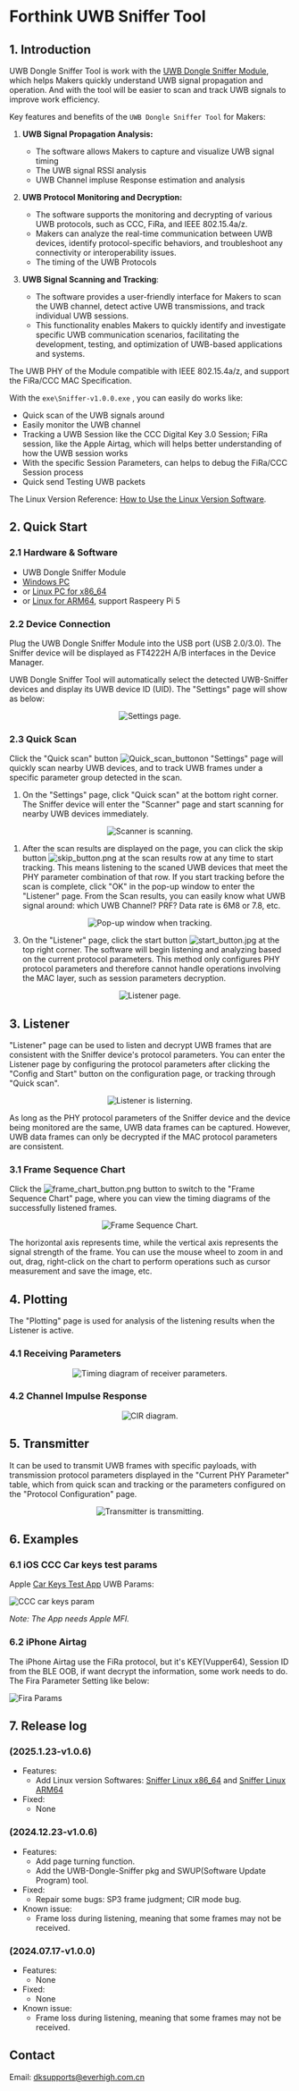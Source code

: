 # Forthink UWB Sniffer Tool

## 1. Introduction

UWB Dongle Sniffer Tool is work with the [UWB Dongle Sniffer Module](UWB_Dongle_Sniffer_module.md), which helps Makers quickly understand UWB signal propagation and operation. And with the tool will be easier to scan and track UWB signals to improve work efficiency.

Key features and benefits of the `UWB Dongle Sniffer Tool` for Makers:

1. **UWB Signal Propagation Analysis:**
   - The software allows Makers to capture and visualize UWB signal timing
   - The UWB signal RSSI analysis
   - UWB Channel impluse Response estimation and analysis

2. **UWB Protocol Monitoring and Decryption:**
   - The software supports the monitoring and decrypting of various UWB protocols, such as CCC, FiRa, and IEEE 802.15.4a/z.
   - Makers can analyze the real-time communication between UWB devices, identify protocol-specific behaviors, and troubleshoot any connectivity or interoperability issues.
   - The timing of the UWB Protocols

3. **UWB Signal Scanning and Tracking**:
   - The software provides a user-friendly interface for Makers to scan the UWB channel, detect active UWB transmissions, and track individual UWB sessions.
   - This functionality enables Makers to quickly identify and investigate specific UWB communication scenarios, facilitating the development, testing, and optimization of UWB-based applications and systems.


The UWB PHY of the Module compatible with IEEE 802.15.4a/z, and support the FiRa/CCC MAC Specification.

With the `exe\Sniffer-v1.0.0.exe` , you can easily do works like:

 - Quick scan of the UWB signals around
 - Easily monitor the UWB channel
 - Tracking a UWB Session like the CCC Digital Key 3.0 Session; FiRa session, like the Apple Airtag, which will helps better understanding of how the UWB session works
 - With the specific Session Parameters, can helps to debug the FiRa/CCC Session process
 - Quick send Testing UWB packets

The Linux Version Reference: [How to Use the Linux Version Software](exe\README.md).

## 2. Quick Start

### 2.1 Hardware & Software

- UWB Dongle Sniffer Module
- [Windows PC](https://forthink.xyz:5001/sharing/6ZwDY6ZiX)
- or [Linux PC for x86_64](https://forthink.xyz:5001/sharing/d6c9AS25t)
- or [Linux for ARM64](https://forthink.xyz:5001/sharing/n6BCptsTX), support Raspeery Pi 5

### 2.2 Device Connection

Plug the UWB Dongle Sniffer Module into the USB port (USB 2.0/3.0). The Sniffer device will be displayed as FT4222H A/B interfaces in the Device Manager. 

UWB Dongle Sniffer Tool will automatically select the detected UWB-Sniffer devices and display its UWB device ID (UID). The "Settings" page will show as below:

<p align="center">
  <img src="fig/sniffer_tool_1.png" alt="Settings page." />
</p>


### 2.3 Quick Scan


Click the "Quick scan" button ![Quick_scan_button](fig/Quick_scan_button.png)on "Settings" page will quickly scan nearby UWB devices, and to track UWB frames under a specific parameter group detected in the scan.

1. On the "Settings" page, click "Quick scan" at the bottom right corner. The Sniffer device will enter the "Scanner" page and start scanning for nearby UWB devices immediately.

<p align="center">
  <img src="fig/scanning.png" alt="Scanner is scanning." />
</p>

1. After the scan results are displayed on the page, you can click the skip button ![skip_button.png](fig/skip_button.png) at the scan results row at any time to start tracking. This means listening to the scaned UWB devices that meet the PHY parameter combination of that row. If you start tracking before the scan is complete, click "OK" in the pop-up window to enter the "Listener" page. From the Scan results, you can easily know what UWB signal around: which UWB Channel? PRF? Data rate is 6M8 or 7.8, etc.

<p align="center">
  <img src="fig/scan2listener_atten.png" alt="Pop-up window when tracking." />
</p>

3. On the "Listener" page, click the start button ![start_button.jpg](fig/start_button.jpg) at the top right corner. The software will begin listening and analyzing based on the current protocol parameters. This method only configures PHY protocol parameters and therefore cannot handle operations involving the MAC layer, such as session parameters decryption. 

<p align="center">
  <img src="fig/listener_page.png" alt="Listener page." />
</p>

## 3. Listener
"Listener" page can be used to listen and decrypt UWB frames that are consistent with the Sniffer device's protocol parameters. 
You can enter the Listener page by configuring the protocol parameters after clicking the "Config and Start" button on the configuration page, or tracking through "Quick scan".
<p align="center">
  <img src="fig/listerning.png" alt="Listener is listerning." />
</p>
As long as the PHY protocol parameters of the Sniffer device and the device being monitored are the same, UWB data frames can be captured. However, UWB data frames can only be decrypted if the MAC protocol parameters are consistent.


### 3.1 Frame Sequence Chart
Click the ![frame_chart_button.png](fig/frame_chart_button.png) button to switch to the "Frame Sequence Chart" page, where you can view the timing diagrams of the successfully listened frames. 
<p align="center">
  <img src="fig/frame_sequence_chart.png" alt="Frame Sequence Chart." />
</p>

The horizontal axis represents time, while the vertical axis represents the signal strength of the frame. 
You can use the mouse wheel to zoom in and out, drag, right-click on the chart to perform operations such as cursor measurement and save the image, etc.

## 4. Plotting
The "Plotting" page is used for analysis of the listening results when the Listener is active.
### 4.1 Receiving Parameters
<p align="center">
  <img src="fig/receiver_par.png" alt="Timing diagram of receiver parameters." />
</p>

### 4.2 Channel Impulse Response
<p align="center">
  <img src="fig/CIR.png" alt="CIR diagram." />
</p>

## 5. Transmitter
It can be used to transmit UWB frames with specific payloads, with transmission protocol parameters displayed in the "Current PHY Parameter" table, which from quick scan and tracking or the parameters configured on the "Protocol Configuration" page.
<p align="center">
  <img src="fig/transmitting.png" alt="Transmitter is transmitting." />
</p>


## 6. Examples

### 6.1 iOS CCC Car keys test params

Apple [Car Keys Test App](https://apps.apple.com/us/app/car-keys-tests/id1635860023) UWB Params: 

![CCC car keys param](fig/ccc_car_keys_param.png)

*Note: The App needs Apple MFI.*

### 6.2 iPhone Airtag

The iPhone Airtag use the FiRa protocol, but it's KEY(Vupper64), Session ID from the BLE OOB, if want decrypt the information, some work needs to do. The Fira Parameter Setting like below:

![Fira Params](fig/fira_params.png)


## 7. Release log

### (2025.1.23-v1.0.6)
* Features:
   * Add Linux version Softwares: [Sniffer Linux x86_64](https://forthink.xyz:5001/sharing/d6c9AS25t) and [Sniffer Linux ARM64](https://forthink.xyz:5001/sharing/n6BCptsTX)
* Fixed:
   * None

### (2024.12.23-v1.0.6)
* Features:
   * Add page turning function.
   * Add the UWB-Dongle-Sniffer pkg and SWUP(Software Update Program) tool.
* Fixed:
   * Repair some bugs: SP3 frame judgment; CIR mode bug.
* Known issue:
   *  Frame loss during listening, meaning that some frames may not be received.

### (2024.07.17-v1.0.0)
* Features:
   * None
* Fixed:
   * None
* Known issue:
   *  Frame loss during listening, meaning that some frames may not be received.

## Contact

Email: dksupports@everhigh.com.cn